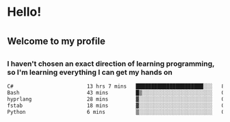 
<h1>Hello!<h1>
<h2>Welcome to my profile<h2>
<h3>I haven't chosen an exact direction of learning programming, so I'm learning everything I can get my hands on</h3>

<!--START_SECTION:waka-->

```txt
C#                        13 hrs 7 mins   ██████████████████████░░░   87.40 %
Bash                      43 mins         █▒░░░░░░░░░░░░░░░░░░░░░░░   04.82 %
hyprlang                  28 mins         ▓░░░░░░░░░░░░░░░░░░░░░░░░   03.15 %
fstab                     18 mins         ▓░░░░░░░░░░░░░░░░░░░░░░░░   02.03 %
Python                    6 mins          ▒░░░░░░░░░░░░░░░░░░░░░░░░   00.76 %
```

<!--END_SECTION:waka-->
